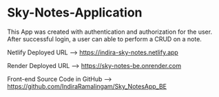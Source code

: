 # Sky-Notes-Application

This App was created with authentication and authorization for the user. After successful login, a user can able to perform a CRUD on a note. 

Netlify Deployed URL --> https://indira-sky-notes.netlify.app

Render Deployed URL --> https://sky-notes-be.onrender.com

Front-end Source Code in GitHub --> https://github.com/IndiraRamalingam/Sky_NotesApp_BE
